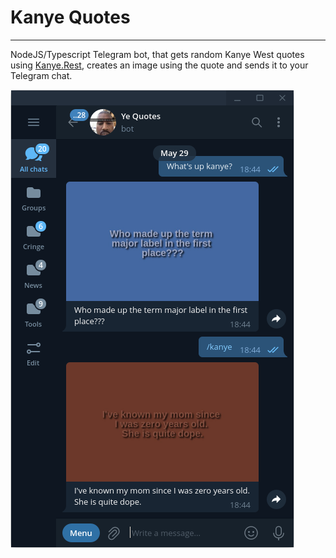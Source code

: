 # Kanye Quotes

---

NodeJS/Typescript Telegram bot, that gets random Kanye West quotes using [Kanye.Rest](https://kanye.rest/), creates an image using the quote and sends it to your Telegram chat.

![](images/bot_screenshot.png)
